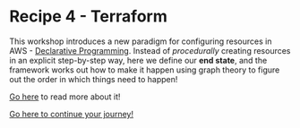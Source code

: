 # Recipe 4 - Terraform

This workshop introduces a new paradigm for configuring resources in AWS - [Declarative Programming](https://en.wikipedia.org/wiki/Declarative_programming). Instead of _procedurally_ creating resources in an explicit step-by-step way, here we define our **end state**, and the framework works out how to make it happen using graph theory to figure out the order in which things need to happen!

[Go here](https://www.terraform.io/docs/internals/graph.html) to read more about it!

[Go here to continue your journey!](./01-getting-started.md)
